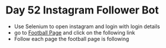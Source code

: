 # Day 52 Instagram Follower Bot
- Use Selenium to open instagram and login with login details
- go to [Football Page](https://www.instagram.com/football/) and click on the following link
- Follow each page the football page is following